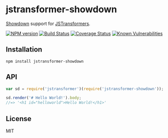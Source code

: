 # jstransformer-showdown

[Showdown](https://github.com/showdownjs/showdown) support for [JSTransformers](http://github.com/jstransformers).

[![NPM version](https://img.shields.io/npm/v/jstransformer-showdown.svg)](https://www.npmjs.org/package/jstransformer-showdown)
[![Build Status](https://img.shields.io/travis/mattbudish/jstransformer-showdown/master.svg)](https://travis-ci.org/mattbudish/jstransformer-showdown)
[![Coverage Status](https://img.shields.io/codecov/c/github/mattbudish/jstransformer-showdown/master.svg)](https://codecov.io/gh/mattbudish/jstransformer-showdown)
[![Known Vulnerabilities](https://snyk.io/test/github/mattbudish/jstransformer-showdown/badge.svg?targetFile=package.json)](https://snyk.io/test/github/mattbudish/jstransformer-showdown?targetFile=package.json)

## Installation

    npm install jstransformer-showdown

## API

```js
var sd = require('jstransformer')(require('jstransformer-showdown'));

sd.render('# Hello World!').body;
//=> '<h1 id="helloworld">Hello World!</h1>'
```

## License

MIT
